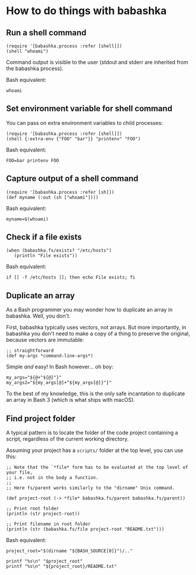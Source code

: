 # How to do things with babashka

## Run a shell command

```
(require '[babashka.process :refer [shell]])
(shell "whoami")
```

Command output is visible to the user (stdout and stderr are inherited from the babashka process).

Bash equivalent:

```
whoami
```

## Set environment variable for shell command

You can pass on extra environment variables to child processes:

```
(require '[babashka.process :refer [shell]])
(shell {:extra-env {"FOO" "bar"}} "printenv" "FOO")
```

Bash equivalent:

```
FOO=bar printenv FOO
```

## Capture output of a shell command

```
(require '[babashka.process :refer [sh]])
(def myname (:out (sh ["whoami"])))
```

Bash equivalent:

```
myname=$(whoami)
```

## Check if a file exists

```
(when (babashka.fs/exists? "/etc/hosts")
   (println "File exists"))
```

Bash equivalent:

```
if [[ -f /etc/hosts ]]; then echo File exists; fi
```

## Duplicate an array

As a Bash programmer you may wonder how to duplicate an array in babashka. Well, you don't.

First, babashka typically uses vectors, not arrays. But more importantly, in babashka you don't need to make a copy of a thing to preserve the original, because vectors are immutable:

```
;; straightforward
(def my-args *command-line-args*)
```

Simple _and_ easy! In Bash however... oh boy:

```
my_args="${@+"${@}"}"
my_args2="${my_args[@]+"${my_args[@]}"}" 
```

To the best of my knowledge, this is the only safe incantation to duplicate an array in Bash 3 (which is what ships with macOS).

## Find project folder

A typical pattern is to locate the folder of the code project containing a script, regardless of the current working directory.

Assuming your project has a `scripts/` folder at the top level, you can use this:

```
;; Note that the `*file* form has to be evaluated at the top level of your file,
;; i.e. not in the body a function.
;;
;; Here fs/parent works similarly to the "dirname" Unix command.

(def project-root (-> *file* babashka.fs/parent babashka.fs/parent))

;; Print root folder
(println (str project-root))

;; Print filename in root folder
(println (str (babashka.fs/file project-root "README.txt")))
```

Bash equivalent:

```
project_root="$(dirname "${BASH_SOURCE[0]}")/.."

printf "%s\n" "$project_root"
printf "%s\n" "${project_root}/README.txt"
```
